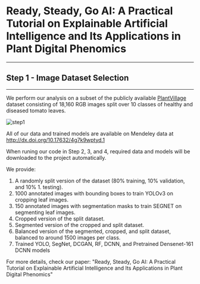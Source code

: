 # Ready, Steady, Go AI: A Practical Tutorial on Explainable Artificial Intelligence and Its Applications in Plant Digital Phenomics
----
## Step 1 - Image Dataset Selection
----
We perform our analysis on a subset of the publicly available [PlantVillage](https://data.mendeley.com/datasets/tywbtsjrjv/1) dataset consisting of 18,160 RGB images split over 10 classes of healthy and diseased tomato leaves.

![step1](http://faridnakhle.com/pv/githubimages/Step1.png)

All of our data and trained models are available on Mendeley data at http://dx.doi.org/10.17632/4g7k9wptyd.1

When runing our code in Step 2, 3, and 4, required data and models will be downloaded to the project automatically.

We provide:
1. A randomly split version of the dataset (80% training, 10% validation, and 10% 1. testing).
2. 1000 annotated images with bounding boxes to train YOLOv3 on cropping leaf images.
3. 150 annotated images with segmentation masks to train SEGNET on segmenting leaf images.
4. Cropped version of the split dataset.
5. Segmented version of the cropped and split dataset.
6. Balanced version of the segmented, cropped, and split dataset, balanced to around 1500 images per class.
7. Trained YOLO, SegNet, DCGAN, RF, DCNN, and Pretrained Densenet-161 DCNN models

For more details, check our paper: "Ready, Steady, Go AI: A Practical Tutorial on Explainable Artificial Intelligence and Its Applications in Plant Digital Phenomics"
